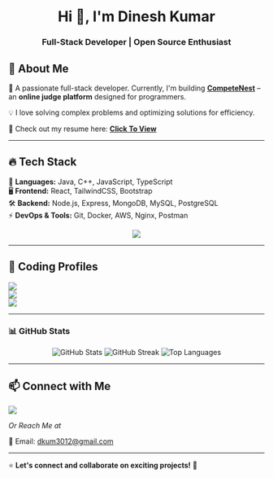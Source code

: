 <h1 align="center">Hi 👋, I'm Dinesh Kumar</h1>
<h3 align="center">Full-Stack Developer | Open Source Enthusiast</h3>

## 🚀 About Me  

👋 A passionate full-stack developer. Currently, I'm building **[CompeteNest](https://github.com/DineshK3012/compete_nest)** – an **online judge platform** designed for programmers.  

💡 I love solving complex problems and optimizing solutions for efficiency. 

📄 Check out my resume here: **[Click To View](https://drive.google.com/drive/folders/1yiitjehba_xZ8NHvCUay_52XJGVRcqvo)**  

---

## 🔥 Tech Stack  

🚀 **Languages:** Java, C++, JavaScript, TypeScript  
🖥 **Frontend:** React, TailwindCSS, Bootstrap  
🛠 **Backend:** Node.js, Express, MongoDB, MySQL, PostgreSQL  
⚡ **DevOps & Tools:** Git, Docker, AWS, Nginx, Postman

<p align="center">
  <img src="https://skillicons.dev/icons?i=js,ts,java,cpp,react,tailwind,nodejs,express,mongodb,mysql,postgres,docker,aws,git,linux" />
</p>

---

## 🎯 Coding Profiles   
<a href="https://codeforces.com/profile/dinesh_k40"><img src="https://img.shields.io/badge/Codeforces-1F8ACB?style=for-the-badge&logo=codeforces&logoColor=white"></a>  
<a href="https://www.leetcode.com/dinesh_k40"><img src="https://img.shields.io/badge/LeetCode-FFA116?style=for-the-badge&logo=leetcode&logoColor=white"></a>  
<a href="https://auth.geeksforgeeks.org/user/wwwdineshk40"><img src="https://img.shields.io/badge/GeeksforGeeks-2F8D46?style=for-the-badge&logo=geeksforgeeks&logoColor=white"></a>  

---

### 📊 GitHub Stats  
<p align="center">
  <img src="https://github-readme-stats.vercel.app/api?username=DineshK3012&show_icons=true&theme=radical" alt="GitHub Stats" />
  <img src="https://github-readme-streak-stats.herokuapp.com/?user=DineshK3012&theme=radical" alt="GitHub Streak" />
  <img src="https://github-readme-stats.vercel.app/api/top-langs?username=DineshK3012&layout=compact&theme=radical" alt="Top Languages" />
</p>

---

## 📫 Connect with Me  

<a href="https://linkedin.com/in/dinesh-kumar-06ab741ba"><img src="https://img.shields.io/badge/LinkedIn-0A66C2?style=for-the-badge&logo=linkedin&logoColor=white"></a>

_Or Reach Me at_

📧 Email: dkum3012@gmail.com  

---
⭐ **Let's connect and collaborate on exciting projects!** 🚀   
